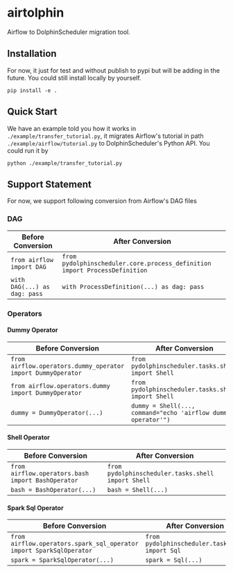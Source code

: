 # airtolphin

Airflow to DolphinScheduler migration tool.

## Installation

For now, it just for test and without publish to pypi but will be adding in the future.
You could still install locally by yourself.

```shell
pip install -e .
```

## Quick Start

We have an example told you how it works in `./example/transfer_tutorial.py`, it migrates
Airflow's tutorial in path `./example/airflow/tutorial.py` to DolphinScheduler's Python
API. You could run it by

```shell
python ./example/transfer_tutorial.py
```

## Support Statement

For now, we support following conversion from Airflow's DAG files

### DAG

| Before Conversion | After Conversion |
| ----- | ----- |
| `from airflow import DAG` | `from pydolphinscheduler.core.process_definition import ProcessDefinition` |
| `with DAG(...) as dag: pass` | `with ProcessDefinition(...) as dag: pass` |

### Operators

#### Dummy Operator

| Before Conversion | After Conversion |
| ----- | ----- |
| `from airflow.operators.dummy_operator import DummyOperator` | `from pydolphinscheduler.tasks.shell import Shell` |
| `from airflow.operators.dummy import DummyOperator` | `from pydolphinscheduler.tasks.shell import Shell` |
| `dummy = DummyOperator(...)` | `dummy = Shell(..., command="echo 'airflow dummy operator'")` |

#### Shell Operator

| Before Conversion | After Conversion |
| ----- | ----- |
| `from airflow.operators.bash import BashOperator` | `from pydolphinscheduler.tasks.shell import Shell` |
| `bash = BashOperator(...)` | `bash = Shell(...)` |

#### Spark Sql Operator

| Before Conversion | After Conversion |
| ----- | ----- |
| `from airflow.operators.spark_sql_operator import SparkSqlOperator` | `from pydolphinscheduler.tasks.sql import Sql` |
| `spark = SparkSqlOperator(...)` | `spark = Sql(...)` |
